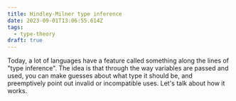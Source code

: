 ```yaml
---
title: Hindley-Milner type inference
date: 2023-09-01T13:06:55.614Z
tags:
  - type-theory
draft: true
---
```


Today, a lot of languages have a feature called something along the lines of
"type inference". The idea is that through the way variables are passed and
used, you can make guesses about what type it should be, and preemptively point
out invalid or incompatible uses. Let's talk about how it works.
